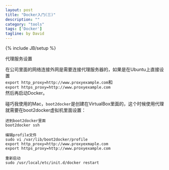 ```yaml
---
layout: post
title: "Docker入门(三)"
description: ""
category: "tools"
tags: ['Docker']
tagline: by David
---
```

{% include JB/setup %}

代理服务设置

<!--more-->

在公司里面的网络连接外网是需要连接代理服务器的，如果是在Ubuntu上直接设置    
`export http_proxy=http://www.proxyexample.com`和    
`export https_proxy=http://www.proxyexample.com`    
然后再启动Docker。    

碰巧我使用的Mac，`boot2docker`是创建在VirtualBox里面的，这个时候使用代理就需要在boot2docker虚拟机里面设置：    
    
    进到boot2docker里面
    boot2docker ssh
    
    编辑profile文件
    sudo vi /var/lib/boot2docker/profile
    export http_proxy=http://www.proxyexmaple.com
    export https_proxy=http://www.proxyexample.com
    
    重新启动
    sudo /usr/local/etc/init.d/docker restart
    

    
